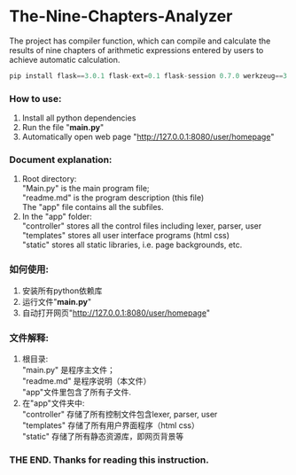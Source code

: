 # The-Nine-Chapters-Analyzer
The project has compiler function, which can compile and calculate the results of nine chapters of arithmetic expressions entered by users to achieve automatic calculation.

```py
pip install flask==3.0.1 flask-ext=0.1 flask-session 0.7.0 werkzeug==3.0.1 pyautogui openpyxl
```
### How to use:
1. Install all python dependencies
2. Run the file "**main.py**"
3. Automatically open web page "http://127.0.0.1:8080/user/homepage"

### Document explanation:
1. Root directory: <br>
"Main.py" is the main program file; <br>
"readme.md" is the program description (this file) <br>
The "app" file contains all the subfiles. <br>
3. In the "app" folder: <br>
"controller" stores all the control files including lexer, parser, user <br>
"templates" stores all user interface programs (html css) <br>
"static" stores all static libraries, i.e. page backgrounds, etc. <br>

### 如何使用:
1. 安装所有python依赖库
2. 运行文件"**main.py**"
3. 自动打开网页"http://127.0.0.1:8080/user/homepage"

### 文件解释:
1. 根目录: <br>
    "main.py" 是程序主文件；<br>
    "readme.md" 是程序说明（本文件） <br>
    "app"文件里包含了所有子文件. <br>
3. 在"app"文件夹中: <br>
    "controller" 存储了所有控制文件包含lexer, parser, user <br>
    "templates" 存储了所有用户界面程序（html css）<br>
    "static" 存储了所有静态资源库，即网页背景等 <br>


### THE END. Thanks for reading this instruction.
